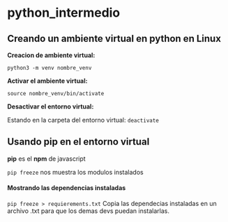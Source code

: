 # python_intermedio

## Creando un ambiente virtual en python en Linux

__Creacion de ambiente virtual:__

`python3 -m venv nombre_venv`

__Activar el ambiente virtual:__

`source nombre_venv/bin/activate`

__Desactivar el entorno virtual:__

Estando en la carpeta del entorno virtual: 
`deactivate` 


## Usando pip en el entorno virtual 

__pip__ es el __npm__ de javascript

`pip freeze` nos muestra los modulos instalados

#### Mostrando las dependencias instaladas

`pip freeze > requierements.txt` Copia las dependecias instaladas en un archivo .txt para que los demas devs puedan instalarlas.